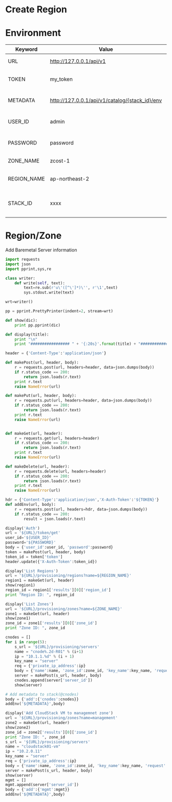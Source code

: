 # Create Region

# Environment

Keyword | Value | Description
----    | ----  | ----
URL     | http://127.0.0.1/api/v1 | URL for request
TOKEN   | my_token              | Token for API (must be overrided)
METADATA      | http://127.0.0.1/api/v1/catalog/{stack_id}/env | Environment URL for stack
USER_ID | admin  | user_id of Orchestra account
PASSWORD| password | password of Orchestra account
ZONE_NAME| zcost-1  | Zone name for servers
REGION_NAME  | ap-northeast-2    | Region name for Provisioning
STACK_ID    | xxxx              | StackID is automatically overrided by system

# Region/Zone

Add Baremetal Server information

~~~python
import requests
import json
import pprint,sys,re

class writer:
    def write(self, text):
        text=re.sub(r'u\'([^\']*)\'', r'\1',text)
        sys.stdout.write(text)

wrt=writer()

pp = pprint.PrettyPrinter(indent=2, stream=wrt)

def show(dic):
    print pp.pprint(dic)

def display(title):
    print "\n"
    print "################# " + '{:20s}'.format(title) + "##############"

header = {'Content-Type':'application/json'}

def makePost(url, header, body):
    r = requests.post(url, headers=header, data=json.dumps(body))
    if r.status_code == 200:
        return json.loads(r.text)
    print r.text
    raise NameError(url)

def makePut(url, header, body):
    r = requests.put(url, headers=header, data=json.dumps(body))
    if r.status_code == 200:
        return json.loads(r.text)
    print r.text
    raise NameError(url)


def makeGet(url, header):
    r = requests.get(url, headers=header)
    if r.status_code == 200:
        return json.loads(r.text)
    print r.text
    raise NameError(url)

def makeDelete(url, header):
    r = requests.delete(url, headers=header)
    if r.status_code == 200:
        return json.loads(r.text)
    print r.text
    raise NameError(url)

hdr = {'Content-Type':'application/json','X-Auth-Token':'${TOKEN}'}
def addEnv(url, body):
    r = requests.post(url, headers=hdr, data=json.dumps(body))
    if r.status_code == 200:
        result = json.loads(r.text)

display('Auth')
url = '${URL}/token/get'
user_id='${USER_ID}'
password='${PASSWORD}'
body = {'user_id':user_id, 'password':password}
token = makePost(url, header, body)
token_id = token['token']
header.update({'X-Auth-Token':token_id})

display('List Regions')
url = '${URL}/provisioning/regions?name=${REGION_NAME}'
region1 = makeGet(url, header)
show(region1)
region_id = region1['results'][0]['region_id']
print "Region ID: ", region_id

display('List Zones')
url = '${URL}/provisioning/zones?name=${ZONE_NAME}' 
zone1 = makeGet(url, header)
show(zone1)
zone_id = zone1['results'][0]['zone_id']
print "Zone ID: ", zone_id

cnodes = []
for i in range(5):
    s_url = '${URL}/provisioning/servers'
    name = "cnode%.2d-R01" % (i+1)
    ip = "10.1.1.%d" % (i + 1)
    key_name = "server"
    req = {'private_ip_address':ip}
    body = {'name':name, 'zone_id':zone_id, 'key_name':key_name, 'request':req}
    server = makePost(s_url, header, body)
    cnodes.append(server['server_id'])
    show(server)

# Add metadata to stack(@cnodes)
body = {'add':{'cnodes':cnodes}}
addEnv('${METADATA}',body)

display('Add CloudStack VM to managemnet zone')
url = '${URL}/provisioning/zones?name=management'
zone2 = makeGet(url, header)
show(zone2)
zone_id = zone2['results'][0]['zone_id']
print "Zone ID: ", zone_id
s_url = '${URL}/provisioning/servers'
name = "cloudstack01-vm"
ip = "10.2.0.11"
key_name = "server"
req = {'private_ip_address':ip}
body = {'name':name, 'zone_id':zone_id, 'key_name':key_name, 'request':req}
server = makePost(s_url, header, body)
show(server)
mgmt = []
mgmt.append(server['server_id'])
body = {'add':{'mgmt':mgmt}}
addEnv('${METADATA}',body)

~~~
